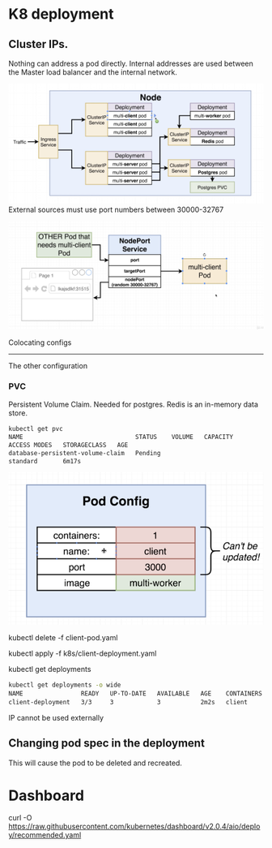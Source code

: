 # K8 deployment


## Cluster IPs. 

Nothing can address a pod directly. Internal addresses are used between the Master load balancer and the internal network. 

![Notes](Nodes.png)
External sources must use port numbers between 30000-32767


![ExternalPorts](../docs/K8sdocs/ExternalPortlimit.png)

Colocating configs

---

The other configuration


### PVC
Persistent Volume Claim. 
Needed for postgres. Redis is an in-memory data store. 
```
kubectl get pvc
NAME                               STATUS    VOLUME   CAPACITY   ACCESS MODES   STORAGECLASS   AGE
database-persistent-volume-claim   Pending                                      standard       6m17s
```

![Cant Update pod](CantUpdate.png)


kubectl delete -f client-pod.yaml

kubectl apply -f  k8s/client-deployment.yaml 

kubectl get deployments

```sh
kubectl get deployments -o wide
NAME                READY   UP-TO-DATE   AVAILABLE   AGE    CONTAINERS   IMAGES                     SELECTOR
client-deployment   3/3     3            3           2m2s   client       jaynejacobs/multi-client   component=web
```

IP cannot be used externally


## Changing pod spec in the deployment
This will cause the pod to be deleted and recreated.



# Dashboard
curl -O https://raw.githubusercontent.com/kubernetes/dashboard/v2.0.4/aio/deploy/recommended.yaml

